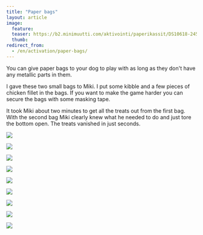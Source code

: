 ```yaml
---
title: "Paper bags"
layout: article
image:
  feature:
  teaser: https://b2.minimuutti.com/aktivointi/paperikassit/DS10618-245px.jpg
  thumb:
redirect_from:
  - /en/activation/paper-bags/
---
```


You can give paper bags to your dog to play with as long as they don't have any metallic parts in them.

I gave these two small bags to Miki. I put some kibble and a few pieces of chicken fillet in the bags. If you want to make the game harder you can secure the bags with some masking tape.

It took Miki about two minutes to get all the treats out from the first bag. With the second bag Miki clearly knew what he needed to do and just tore the bottom open. The treats vanished in just seconds.

![](https://b2.minimuutti.com/aktivointi/paperikassit/DS10778-800px.jpg)

![](https://b2.minimuutti.com/aktivointi/paperikassit/DS10579-800px.jpg)

![](https://b2.minimuutti.com/aktivointi/paperikassit/DS10618-800px.jpg)

![](https://b2.minimuutti.com/aktivointi/paperikassit/DS10689-800px.jpg)

![](https://b2.minimuutti.com/aktivointi/paperikassit/DS10698-800px.jpg)

![](https://b2.minimuutti.com/aktivointi/paperikassit/DS10760-800px.jpg)

![](https://b2.minimuutti.com/aktivointi/paperikassit/DS10782-800px.jpg)

![](https://b2.minimuutti.com/aktivointi/paperikassit/DS10789-800px.jpg)

![](https://b2.minimuutti.com/aktivointi/paperikassit/DS10827-800px.jpg)
